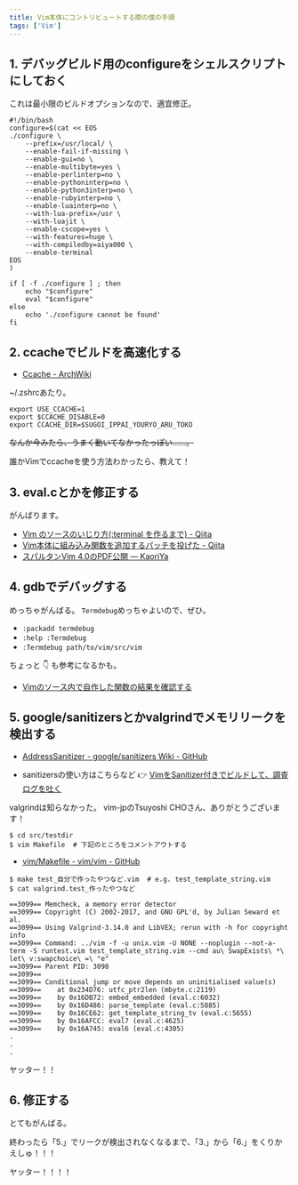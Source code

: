 ```yaml
---
title: Vim本体にコントリビュートする際の僕の手順
tags: ['Vim']
---
```


## 1. デバッグビルド用のconfigureをシェルスクリプトにしておく

これは最小限のビルドオプションなので、適宜修正。

```shell-session
#!/bin/bash
configure=$(cat << EOS
./configure \
    --prefix=/usr/local/ \
    --enable-fail-if-missing \
    --enable-gui=no \
    --enable-multibyte=yes \
    --enable-perlinterp=no \
    --enable-pythoninterp=no \
    --enable-python3interp=no \
    --enable-rubyinterp=no \
    --enable-luainterp=no \
    --with-lua-prefix=/usr \
    --with-luajit \
    --enable-cscope=yes \
    --with-features=huge \
    --with-compiledby=aiya000 \
    --enable-terminal
EOS
)

if [ -f ./configure ] ; then
    echo "$configure"
    eval "$configure"
else
    echo './configure cannot be found'
fi
```

## 2. ccacheでビルドを高速化する

- [Ccache - ArchWiki](https://wiki.archlinux.jp/index.php/Ccache)

~/.zshrcあたり。

```shell-session
export USE_CCACHE=1
export $CCACHE_DISABLE=0
export CCACHE_DIR=$SUGOI_IPPAI_YOURYO_ARU_TOKO
```

~~なんか今みたら、うまく動いてなかったっぽい……。~~

誰かVimでccacheを使う方法わかったら、教えて！

## 3. eval.cとかを修正する

がんばります。

- [Vim のソースのいじり方(:terminal を作るまで) - Qiita](https://qiita.com/mattn/items/ee438479b09055a2f305~)
- [Vim本体に組み込み関数を追加するパッチを投げた - Qiita](https://qiita.com/mopp/items/084abe28681202bda30e~)
- [スパルタンVim 4.0のPDF公開 &mdash; KaoriYa](https://www.kaoriya.net/blog/2014/09/19/)

## 4. gdbでデバッグする

めっちゃがんばる。
`Termdebug`めっちゃよいので、ぜひ。

- `:packadd termdebug`
- `:help :Termdebug`
- `:Termdebug path/to/vim/src/vim`

ちょっと :point_down: も参考になるかも。

- [Vimのソース内で自作した関数の結果を確認する](./2019-06-26-run-my-func-on-vim-src.html)

## 5. google/sanitizersとかvalgrindでメモリリークを検出する

- [AddressSanitizer - google/sanitizers Wiki - GitHub](https://github.com/google/sanitizers/wiki/AddressSanitizer)

- sanitizersの使い方はこちらなど :point_right: [VimをSanitizer付きでビルドして、調査ログを吐く](./2019-07-14-build-vim-with-asan.html)

valgrindは知らなかった。
vim-jpのTsuyoshi CHOさん、ありがとうございます！

```shell-session
$ cd src/testdir
$ vim Makefile  # 下記のところをコメントアウトする
```

- [vim/Makefile - vim/vim - GitHub](https://github.com/vim/vim/blob/df9c6cad8cc318e26e99c3b055f0788e7d6582de/src/testdir/Makefile#L21)

```shell-session
$ make test_自分で作ったやつなど.vim  # e.g. test_template_string.vim
$ cat valgrind.test_作ったやつなど

==3099== Memcheck, a memory error detector
==3099== Copyright (C) 2002-2017, and GNU GPL'd, by Julian Seward et al.
==3099== Using Valgrind-3.14.0 and LibVEX; rerun with -h for copyright info
==3099== Command: ../vim -f -u unix.vim -U NONE --noplugin --not-a-term -S runtest.vim test_template_string.vim --cmd au\ SwapExists\ *\ let\ v:swapchoice\ =\ "e"
==3099== Parent PID: 3098
==3099== 
==3099== Conditional jump or move depends on uninitialised value(s)
==3099==    at 0x234D76: utfc_ptr2len (mbyte.c:2119)
==3099==    by 0x16DB72: embed_embedded (eval.c:6032)
==3099==    by 0x16D486: parse_template (eval.c:5885)
==3099==    by 0x16CE62: get_template_string_tv (eval.c:5655)
==3099==    by 0x16AFCC: eval7 (eval.c:4625)
==3099==    by 0x16A745: eval6 (eval.c:4305)
.
.
.
```

ヤッター！！

## 6. 修正する

とてもがんばる。

終わったら「5.」でリークが検出されなくなるまで、「3.」から「6.」をくりかえしゅ！！！

ヤッター！！！！
